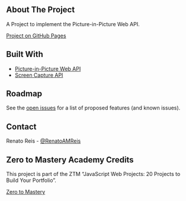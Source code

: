 <!-- ABOUT THE PROJECT -->

## About The Project

A Project to implement the Picture-in-Picture Web API. 

[Project on GitHub Pages](https://renatoamreis1987.github.io/picture-in-picture/)

## Built With

- [Picture-in-Picture Web API](https://css-tricks.com/an-introduction-to-the-picture-in-picture-web-api/)
- [Screen Capture API](https://developer.mozilla.org/en-US/docs/Web/API/Screen_Capture_API/Using_Screen_Capture)

<!-- ROADMAP -->

## Roadmap

See the [open issues](https://github.com/renatoamreis1987/picture-in-picture/issues) for a list of proposed features (and known issues).

<!-- CONTACT -->

## Contact

Renato Reis - [@RenatoAMReis](https://twitter.com/RenatoAMReis)

<!-- ACKNOWLEDGEMENTS -->

## Zero to Mastery Academy Credits

This project is part of the ZTM “JavaScript Web Projects: 20 Projects to Build Your Portfolio”.

[Zero to Mastery](https://academy.zerotomastery.io/p/javascript-projects)